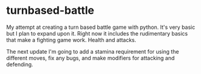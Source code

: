 turnbased-battle
================

My attempt at creating a turn based battle game with python. It's very basic but I plan to expand upon it.
Right now it includes the rudimentary basics that make a fighting game work. Health and attacks.

The next update I'm going to add a stamina requirement for using the different moves, fix any bugs, and make modifiers
for attacking and defending.
